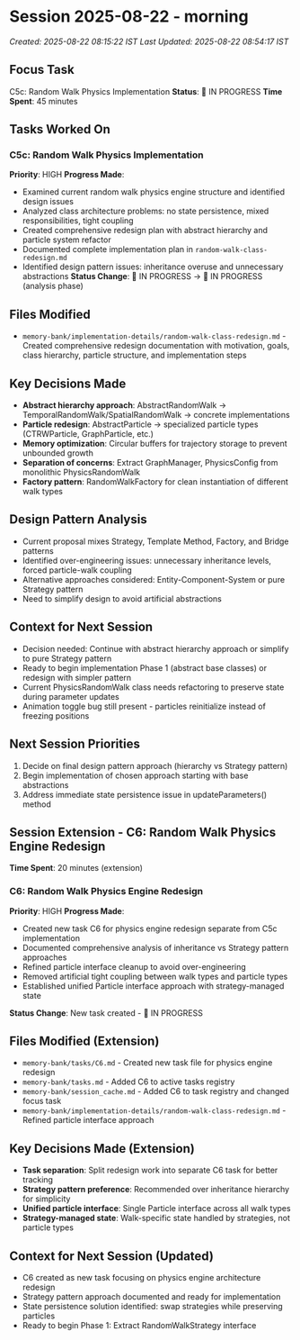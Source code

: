 # Session 2025-08-22 - morning

_Created: 2025-08-22 08:15:22 IST_
_Last Updated: 2025-08-22 08:54:17 IST_

## Focus Task

C5c: Random Walk Physics Implementation
**Status**: 🔄 IN PROGRESS
**Time Spent**: 45 minutes

## Tasks Worked On

### C5c: Random Walk Physics Implementation

**Priority**: HIGH
**Progress Made**:

- Examined current random walk physics engine structure and identified design issues
- Analyzed class architecture problems: no state persistence, mixed responsibilities, tight coupling
- Created comprehensive redesign plan with abstract hierarchy and particle system refactor
- Documented complete implementation plan in `random-walk-class-redesign.md`
- Identified design pattern issues: inheritance overuse and unnecessary abstractions
  **Status Change**: 🔄 IN PROGRESS → 🔄 IN PROGRESS (analysis phase)

## Files Modified

- `memory-bank/implementation-details/random-walk-class-redesign.md` - Created comprehensive redesign documentation with motivation, goals, class hierarchy, particle structure, and implementation steps

## Key Decisions Made

- **Abstract hierarchy approach**: AbstractRandomWalk → TemporalRandomWalk/SpatialRandomWalk → concrete implementations
- **Particle redesign**: AbstractParticle → specialized particle types (CTRWParticle, GraphParticle, etc.)
- **Memory optimization**: Circular buffers for trajectory storage to prevent unbounded growth
- **Separation of concerns**: Extract GraphManager, PhysicsConfig from monolithic PhysicsRandomWalk
- **Factory pattern**: RandomWalkFactory for clean instantiation of different walk types

## Design Pattern Analysis

- Current proposal mixes Strategy, Template Method, Factory, and Bridge patterns
- Identified over-engineering issues: unnecessary inheritance levels, forced particle-walk coupling
- Alternative approaches considered: Entity-Component-System or pure Strategy pattern
- Need to simplify design to avoid artificial abstractions

## Context for Next Session

- Decision needed: Continue with abstract hierarchy approach or simplify to pure Strategy pattern
- Ready to begin implementation Phase 1 (abstract base classes) or redesign with simpler pattern
- Current PhysicsRandomWalk class needs refactoring to preserve state during parameter updates
- Animation toggle bug still present - particles reinitialize instead of freezing positions

## Next Session Priorities

1. Decide on final design pattern approach (hierarchy vs Strategy pattern)
2. Begin implementation of chosen approach starting with base abstractions
3. Address immediate state persistence issue in updateParameters() method

## Session Extension - C6: Random Walk Physics Engine Redesign

**Time Spent**: 20 minutes (extension)

### C6: Random Walk Physics Engine Redesign

**Priority**: HIGH
**Progress Made**:

- Created new task C6 for physics engine redesign separate from C5c implementation
- Documented comprehensive analysis of inheritance vs Strategy pattern approaches
- Refined particle interface cleanup to avoid over-engineering
- Removed artificial tight coupling between walk types and particle types
- Established unified Particle interface approach with strategy-managed state

**Status Change**: New task created - 🔄 IN PROGRESS

## Files Modified (Extension)

- `memory-bank/tasks/C6.md` - Created new task file for physics engine redesign
- `memory-bank/tasks.md` - Added C6 to active tasks registry
- `memory-bank/session_cache.md` - Added C6 to task registry and changed focus task
- `memory-bank/implementation-details/random-walk-class-redesign.md` - Refined particle interface approach

## Key Decisions Made (Extension)

- **Task separation**: Split redesign work into separate C6 task for better tracking
- **Strategy pattern preference**: Recommended over inheritance hierarchy for simplicity
- **Unified particle interface**: Single Particle interface across all walk types
- **Strategy-managed state**: Walk-specific state handled by strategies, not particle types

## Context for Next Session (Updated)

- C6 created as new task focusing on physics engine architecture redesign
- Strategy pattern approach documented and ready for implementation
- State persistence solution identified: swap strategies while preserving particles
- Ready to begin Phase 1: Extract RandomWalkStrategy interface
